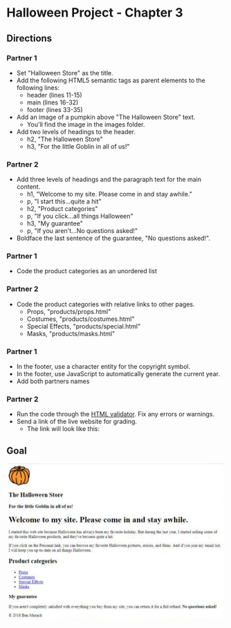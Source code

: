 # Halloween Project - Chapter 3 

## Directions

### Partner 1
- Set "Halloween Store" as the title.
- Add the following HTML5 semantic tags as parent elements to the following lines:
  - header (lines 11-15)
  - main (lines 16-32)
  - footer (lines 33-35)
- Add an image of a pumpkin above "The Halloween Store" text.
  - You'll find the image in the images folder. 
- Add two levels of headings to the header. 
  - h2, "The Halloween Store"
  - h3, "For the little Goblin in all of us!"

### Partner 2
- Add three levels of headings and the paragraph text for the main content.
  - h1, "Welcome to my site. Please come in and stay awhile."
  - p, "I start this...quite a hit"
  - h2, "Product categories"
  - p, "If you click...all things Halloween"
  - h3, "My guarantee" 
  - p, "If you aren't...No questions asked!"
- Boldface the last sentence of the guarantee, "No questions asked!".

### Partner 1
- Code the product categories as an unordered list 

### Partner 2
- Code the product categories with relative links to other pages.
  - Props, "products/props.html"
  - Costumes, "products/costumes.html"
  - Special Effects, "products/special.html"
  - Masks, "products/masks.html"

### Partner 1
- In the footer, use a character entity for the copyright symbol.
- In the footer, use JavaScript to automatically generate the current year.
- Add both partners names

### Partner 2
- Run the code through the [HTML validator](https://validator.w3.org/). Fix any errors or warnings. 
- Send a link of the live website for grading.
  - The link will look like this:  

## Goal

![Screenshot](images/screenshot.jpg)